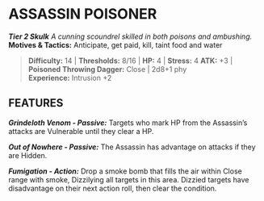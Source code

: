 ﻿---
tags:
  - Adversary
  - Creature
  - Statblock

name: 'ASSASSIN POISONER'
tier: 2
type: Skulk
description: 'A cunning scoundrel skilled in both poisons and ambushing.'
motives_and_tactics: 'Anticipate, get paid, kill, taint food and water'
difficulty: '14'
thresholds: '8/16'
hp: '4'
stress: '4'
atk: '+3'
attack: 'Poisoned Throwing Dagger'
range: 'Close'
damage: '2d8+1 phy'
experience:
  - 'Intrusion +2'
feats:
- name: 'Grindeloth Venom'
  type: 'Passive'
  text: 'Targets who mark HP from the Assassin’s attacks are Vulnerable until they clear a HP.'
- name: 'Out of Nowhere'
  type: 'Passive'
  text: 'The Assassin has advantage on attacks if they are Hidden.'
- name: 'Fumigation'
  type: 'Action'
  text: 'Drop a smoke bomb that fills the air within Close range with smoke, Dizzilying all targets in this area. Dizzied targets have disadvantage on their next action roll, then clear the condition.'
layout: Daggerheart Adversary
source: srd-adversary
statblock: true
---

# ASSASSIN POISONER

***Tier 2 Skulk***
*A cunning scoundrel skilled in both poisons and ambushing.*
**Motives & Tactics:** Anticipate, get paid, kill, taint food and water

> **Difficulty:** 14 | **Thresholds:** 8/16 | **HP:** 4 | **Stress:** 4
> **ATK:** +3 | **Poisoned Throwing Dagger:** Close | 2d8+1 phy  
> **Experience:** Intrusion +2

## FEATURES

***Grindeloth Venom - Passive:*** Targets who mark HP from the Assassin’s attacks are Vulnerable until they clear a HP.

***Out of Nowhere - Passive:*** The Assassin has advantage on attacks if they are Hidden.

***Fumigation - Action:*** Drop a smoke bomb that fills the air within Close range with smoke, Dizzilying all targets in this area. Dizzied targets have disadvantage on their next action roll, then clear the condition.
